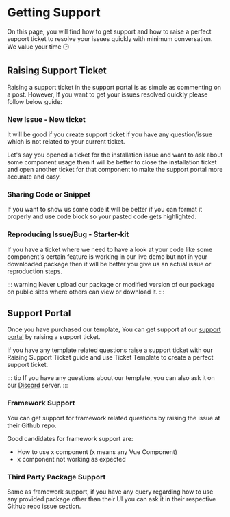 # Getting Support

On this page, you will find how to get support and how to raise a perfect support ticket to resolve your issues quickly with minimum conversation. We value your time 🕝

## Raising Support Ticket

Raising a support ticket in the support portal is as simple as commenting on a post. However, If you want to get your issues resolved quickly please follow below guide:

### New Issue - New ticket

It will be good if you create support ticket if you have any question/issue which is not related to your current ticket.

Let's say you opened a ticket for the installation issue and want to ask about some component usage then it will be better to close the installation ticket and open another ticket for that component to make the support portal more accurate and easy.

### Sharing Code or Snippet

If you want to show us some code it will be better if you can format it properly and use code block so your pasted code gets highlighted.

### Reproducing Issue/Bug - Starter-kit

If you have a ticket where we need to have a look at your code like some component's certain feature is working in our live demo but not in your downloaded package then it will be better you give us an actual issue or reproduction steps.

::: warning
Never upload our package or modified version of our package on public sites where others can view or download it.
:::

## Support Portal

Once you have purchased our template, You can get support at our [support portal](#) by raising a support ticket.

If you have any template related questions raise a support ticket with our Raising Support Ticket guide and use Ticket Template to create a perfect support ticket.

::: tip
If you have any questions about our template, you can also ask it on our [Discord](#) server.
:::

### Framework Support

You can get support for framework related questions by raising the issue at their Github repo.

Good candidates for framework support are:

- How to use x component (x means any Vue Component)
- x component not working as expected

### Third Party Package Support

Same as framework support, if you have any query regarding how to use any provided package other than their UI you can ask it in their respective Github repo issue section.
